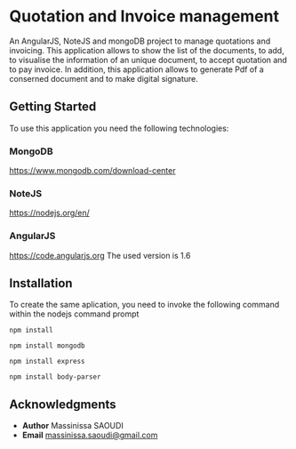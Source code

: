 # Quotation and Invoice management

An AngularJS, NoteJS and mongoDB project to manage quotations and invoicing.
This application allows to show the list of the documents, to add, to visualise the information of an unique document, to accept quotation and to pay invoice.
In addition, this application allows to generate Pdf of a conserned document and to make digital signature.

## Getting Started

To use this application you need the following technologies:

### MongoDB
https://www.mongodb.com/download-center
### NoteJS
https://nodejs.org/en/
### AngularJS
https://code.angularjs.org
The used version is 1.6

## Installation

To create the same aplication, you need to invoke the following command within the nodejs command prompt

```
npm install
```
```
npm install mongodb
```
```
npm install express
```
```
npm install body-parser
```

## Acknowledgments

* **Author**  Massinissa SAOUDI 
* **Email**  massinissa.saoudi@gmail.com
